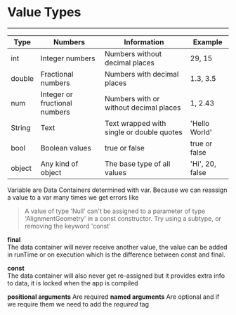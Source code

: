# Value Types
---

| Type  | Numbers | Information  | Example |
| ------------- | ------------- | ------------- | ------------- |
| int  | Integer numbers  | Numbers without decimal places  | 29, 15  |
| double  | Fractional numbers  | Numbers with decimal places | 1.3, 3.5  |
| num  | Integer or fructional numbers  | Numbers with or without decimal places  | 1, 2.43  |
| String  | Text  | Text wrapped with single or double quotes  | 'Hello World'  |
| bool  | Boolean values  | true or false  | true or false  |
|object  | Any kind of object  | The base type of all values  | 'Hi', 20, false  |


Variable are Data Containers determined with var.
Because we can reassign a value to a var many times we get errors like
> A value of type 'Null' can't be assigned to a parameter of type 'AlignmentGeometry' in a const constructor.
Try using a subtype, or removing the keyword 'const'  


**final**  
The data container will never receive another value, the value can be added in runTime or on execution which is the difference between const and final.

**const**  
The data container will also never get re-assigned but it provides extra info to data, it is locked when the app is compiled 

**positional arguments** 
Are required
**named arguments**
Are optional and if we require them we need to add the _required_ tag